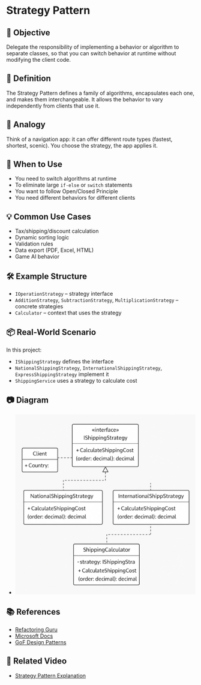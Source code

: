 # Strategy Pattern

## 🎯 Objective

Delegate the responsibility of implementing a behavior or algorithm to separate classes, so that you can switch behavior at runtime without modifying the client code.

## 📌 Definition

The Strategy Pattern defines a family of algorithms, encapsulates each one, and makes them interchangeable. It allows the behavior to vary independently from clients that use it.

## 🧠 Analogy

Think of a navigation app: it can offer different route types (fastest, shortest, scenic). You choose the strategy, the app applies it.

## 🚀 When to Use

- You need to switch algorithms at runtime
- To eliminate large `if-else` or `switch` statements
- You want to follow Open/Closed Principle
- You need different behaviors for different clients

## 💡 Common Use Cases

- Tax/shipping/discount calculation
- Dynamic sorting logic
- Validation rules
- Data export (PDF, Excel, HTML)
- Game AI behavior

## 🛠 Example Structure

- `IOperationStrategy` – strategy interface
- `AdditionStrategy`, `SubtractionStrategy`, `MultiplicationStrategy` – concrete strategies
- `Calculator` – context that uses the strategy

## 📦 Real-World Scenario

In this project:
- `IShippingStrategy` defines the interface
- `NationalShippingStrategy`, `InternationalShippingStrategy`, `ExpressShippingStrategy` implement it
- `ShippingService` uses a strategy to calculate cost

## 📷 Diagram

- ![Strategy diagram](../Diagrams/StrategyDiagram.png)

## 📚 References

- [Refactoring Guru](https://refactoring.guru/design-patterns/strategy)
- [Microsoft Docs](https://learn.microsoft.com/en-us/dotnet/standard/design-guidelines/)
- [GoF Design Patterns](https://en.wikipedia.org/wiki/Strategy_pattern)

## 🎥 Related Video
- [Strategy Pattern Explanation](https://youtu.be/Dd79dttdMKY)